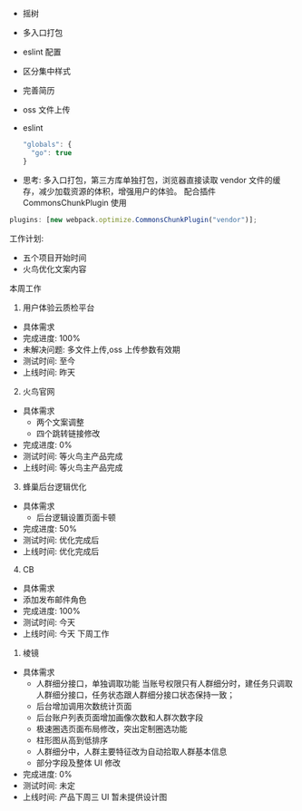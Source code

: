 - 摇树
- 多入口打包
- eslint 配置
- 区分集中样式
- 完善简历
- oss 文件上传
- eslint

  ```js
  "globals": {
    "go": true
  }
  ```

- 思考: 多入口打包，第三方库单独打包，浏览器直接读取 vendor 文件的缓存，减少加载资源的体积，增强用户的体验。
  配合插件 CommonsChunkPlugin 使用

```js
plugins: [new webpack.optimize.CommonsChunkPlugin("vendor")];
```

工作计划:

- 五个项目开始时间
- 火鸟优化文案内容

本周工作

1. 用户体验云质检平台

- 具体需求
- 完成进度: 100%
- 未解决问题: 多文件上传,oss 上传参数有效期
- 测试时间: 至今
- 上线时间: 昨天

2. 火鸟官网

- 具体需求
  - 两个文案调整
  - 四个跳转链接修改
- 完成进度: 0%
- 测试时间: 等火鸟主产品完成
- 上线时间: 等火鸟主产品完成

3. 蜂巢后台逻辑优化

- 具体需求
  - 后台逻辑设置页面卡顿
- 完成进度: 50%
- 测试时间: 优化完成后
- 上线时间: 优化完成后

4. CB

- 具体需求
- 添加发布邮件角色
- 完成进度: 100%
- 测试时间: 今天
- 上线时间: 今天
  下周工作

1.  棱镜

- 具体需求
  - 人群细分接口，单独调取功能 当账号权限只有人群细分时，建任务只调取人群细分接口，任务状态跟人群细分接口状态保持一致；
  - 后台增加调用次数统计页面
  - 后台账户列表页面增加画像次数和人群次数字段
  - 极速圈选页面布局修改，突出定制圈选功能
  - 柱形图从高到低排序
  - 人群细分中，人群主要特征改为自动拾取人群基本信息
  - 部分字段及整体 UI 修改
- 完成进度: 0%
- 测试时间: 未定
- 上线时间: 产品下周三 UI 暂未提供设计图
